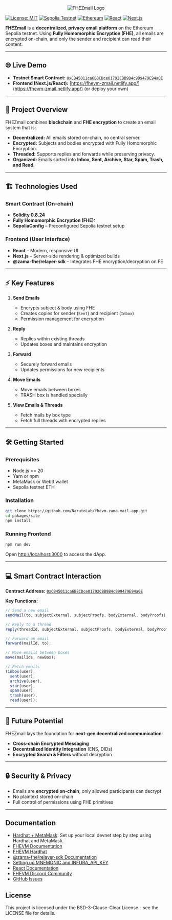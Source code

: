 <p align="center">
  <img src="https://raw.githubusercontent.com/NarutoLab/fhevm-zama-mail-app/refs/heads/main/packages/site/public/zama-image.jpg" alt="FHEZmail Logo" />
</p>


[![License: MIT](https://img.shields.io/badge/License-MIT-green.svg)](https://opensource.org/licenses/MIT)
[![Sepolia Testnet](https://img.shields.io/badge/Network-Sepolia-blue)](#)
[![Ethereum](https://img.shields.io/badge/Platform-Ethereum-purple)](#)
[![React](https://img.shields.io/badge/Frontend-React-blue?logo=react)](#)
[![Next.js](https://img.shields.io/badge/Framework-Next.js-black?logo=next.js)](#)

**FHEZmail** is a **decentralized, privacy email platform** on the Ethereum Sepolia testnet. Using **Fully Homomorphic Encryption (FHE)**, all emails are encrypted on-chain, and only the sender and recipient can read their content.

---

## 🌐 Live Demo

- **Testnet Smart Contract:** [`0xCB45011ca6B8CDce01792CBB9B4c999479E94a0E`](https://sepolia.etherscan.io/address/0xCB45011ca6B8CDce01792CBB9B4c999479E94a0E)
- **Frontend (Next.js/React):** [https://fhevm-zmail.netlify.app/](https://fhevm-zmail.netlify.app/) (or deploy your own)

---

## 📖 Project Overview

FHEZmail combines **blockchain** and **FHE encryption** to create an email system that is:

- **Decentralized:** All emails stored on-chain, no central server.
- **Encrypted:** Subjects and bodies encrypted with Fully Homomorphic Encryption.
- **Threaded:** Supports replies and forwards while preserving privacy.
- **Organized:** Emails sorted into **Inbox, Sent, Archive, Star, Spam, Trash, and Read**.

---

## 🏗 Technologies Used

### Smart Contract (On-chain)

- **Solidity 0.8.24**
- **Fully Homomorphic Encryption (FHE):**
- **SepoliaConfig** – Preconfigured Sepolia testnet setup

### Frontend (User Interface)

- **React** – Modern, responsive UI
- **Next.js** – Server-side rendering & optimized builds
- **@zama-fhe/relayer-sdk** – Integrates FHE encryption/decryption on FE

---

## ⚡ Key Features

1. **Send Emails**
   - Encrypts subject & body using FHE
   - Creates copies for sender (`Sent`) and recipient (`Inbox`)
   - Permission management for encryption

2. **Reply**
   - Replies within existing threads
   - Updates boxes and maintains encryption

3. **Forward**
   - Securely forward emails
   - Updates permissions for new recipients

4. **Move Emails**
   - Move emails between boxes
   - TRASH box is handled specially

5. **View Emails & Threads**
   - Fetch mails by box type
   - Fetch full threads with encrypted replies

---

## 🛠 Getting Started

### Prerequisites

- Node.js >= 20
- Yarn or npm
- MetaMask or Web3 wallet
- Sepolia testnet ETH

### Installation

```bash
git clone https://github.com/NarutoLab/fhevm-zama-mail-app.git
cd pakages/site
npm install
```

### Running Frontend

```bash
npm run dev
```

Open [http://localhost:3000](http://localhost:3000) to access the dApp.

---

## 💻 Smart Contract Interaction

**Contract Address:** [`0xCB45011ca6B8CDce01792CBB9B4c999479E94a0E`](https://sepolia.etherscan.io/address/0xCB45011ca6B8CDce01792CBB9B4c999479E94a0E)

**Key Functions:**

```typescript
// Send a new email
sendMail(to, subjectExternal, subjectProofs, bodyExternal, bodyProofs);

// Reply to a thread
reply(threadId, subjectExternal, subjectProofs, bodyExternal, bodyProofs);

// Forward an email
forward(mailId, to);

// Move emails between boxes
move(mailIds, newBox);

// Fetch emails
(inbox(user),
  sent(user),
  archive(user),
  star(user),
  spam(user),
  trash(user),
  read(user));
```

---

## 🌟 Future Potential

FHEZmail lays the foundation for **next-gen decentralized communication**:

- **Cross-chain Encrypted Messaging**
- **Decentralized Identity Integration** (ENS, DIDs)
- **Encrypted Search & Filters** without decryption

---

## 🔒 Security & Privacy

- Emails are **encrypted on-chain**; only allowed participants can decrypt
- No plaintext stored on-chain
- Full control of permissions using FHE primitives

---

## Documentation

- [Hardhat + MetaMask](https://docs.metamask.io/wallet/how-to/run-devnet/): Set up your local devnet step by step using Hardhat and MetaMask.
- [FHEVM Documentation](https://docs.zama.ai/protocol/solidity-guides/)
- [FHEVM Hardhat](https://docs.zama.ai/protocol/solidity-guides/development-guide/hardhat)
- [@zama-fhe/relayer-sdk Documentation](https://docs.zama.ai/protocol/relayer-sdk-guides/)
- [Setting up MNEMONIC and INFURA_API_KEY](https://docs.zama.ai/protocol/solidity-guides/getting-started/setup#set-up-the-hardhat-configuration-variables-optional)
- [React Documentation](https://reactjs.org/)
- [FHEVM Discord Community](https://discord.com/invite/zama)
- [GitHub Issues](https://github.com/zama-ai/fhevm-react-template/issues)

## License

This project is licensed under the BSD-3-Clause-Clear License - see the LICENSE file for details.

